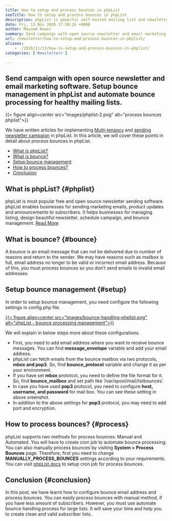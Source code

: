 ```yaml
---
title: How to setup and process bounces in phpList
seoTitle: How to setup and process bounces in phpList
description: phpList is powerful self-hosted mailing list and newsletter manager. It helps businesses to send newsletter campaigns and process bounces easily.
date: Fri, 13 Nov 2020 17:50:16 +0000
author: Masood Anwer
summary: Send campaign with open source newsletter and email marketing software. Setup bounce management in phpList and automate bounce processing for healthy mailing lists.
url: /newsletter/how-to-setup-and-process-bounces-in-phplist/
aliases: 
    -  /2020/11/13/how-to-setup-and-process-bounces-in-phplist/
categories: ['Newsletters']

---
```

## Send campaign with open source newsletter and email marketing software. Setup bounce management in phpList and automate bounce processing for healthy mailing lists.

{{< figure align=center src="images/phplist-2.png" alt="process bounces phplist">}}  

We have written articles for implementing [Multi-tenancy][1] and [sending newsletter campaign][2] in phpList. In this article, we will cover these points in detail about process bounces in phpList.

  * [What is phpList?][3]
  * [What is bounce?][4]
  * [Setup bounce management][5]
  * [How to process bounces?][6]
  * [Conclusion][7]

## What is phpList? {#phplist}

phpList is most popular free and open source newsletter sending software. phpList enables businesses for sending marketing emails, product updates and announcements to subscribers. It helps businesses for managing listing, design beautiful newsletter, schedule campaign, and bounce management. [Read More][8]

## What is bounce? {#bounce}

A bounce is an email message that can not be delivered due to number of reasons and return to the sender. We may have reasons such as mailbox is full, email address no longer to be valid or incorrect email address. Because of this, you must process bounces so you don’t send emails to invalid email addresses.

## Setup bounce management {#setup}

In order to setup bounce management, you need configure the following settings in config.php file.

[{{< figure align=center src="images/bounce-handling-phplist.png" alt="phpList - bounce processing management">}}][8] 

We will explain in below steps more about these configurations.

  * First, you need to add email address where you want to receive bounce messages. You can find **message_envelope** variable and add your email address.
  * phpList can fetch emails from the bounce mailbox via two protocols, **mbox and pop3**. So, find **bounce_protocol** variable and change it as per your environment.
  * If you have set **mbox** prototcol, you need to define the file format for it. So, find **bounce_mailbox** and set path like ‘/var/spool/mail/listbounces’.
  * In case you have used **pop3** protocol, you need to configure **host, username, and password** for mail box. You can see these setting in above sreenshot.
  * In addition to the above settings for **pop3** protocol, you may need to add port and encryption. 

## How to process bounces? {#process}

phpList supports two methods for process bounces: Manual and Automated. You will have to create cron job to automate bounce processing. You can also manually process bounces by visiting **System > Process Bounces** page. Therefore, first you need to change **MANUALLY\_PROCESS\_BOUNCES** settings according to your requirements. You can visit [phpList docs][9] to setup cron job for process bounces.

## Conclusion {#conclusion}

In this post, we have learnt how to configure bounce email address and process bounces. You can easily process bounces with manual method, if you have less amount of subscribers. However, you must use automate bounce handling process for large lists. It will save your time and help you to create clean and valid subscriber lists.

 [1]: https://blog.containerize.com/2020/10/24/how-to-implement-multi-tenancy-in-phplist/
 [2]: https://blog.containerize.com/2020/10/29/how-to-create-and-send-newsletter-using-phplist/
 [3]: #phplist
 [4]: #bounce
 [5]: #setup
 [6]: #process
 [7]: #conclusion
 [8]: https://products.containerize.com/newsletter/phplist
 [9]: https://www.phplist.org/manual/books/phplist-manual/page/setting-up-your-cron